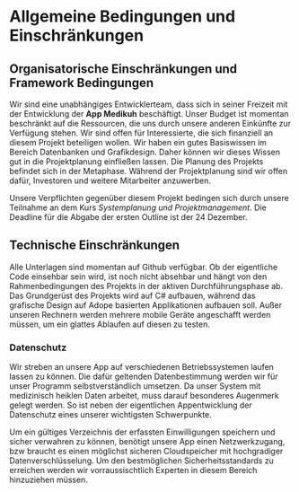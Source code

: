 # Allgemeine Bedingungen und Einschränkungen #

## Organisatorische Einschränkungen und Framework Bedingungen ##

Wir sind eine unabhängiges Entwicklerteam, dass sich in seiner Freizeit mit der Entwicklung
der **App Medikuh** beschäftigt. Unser Budget ist momentan beschränkt auf die Ressourcen, die uns durch
unsere anderen Einkünfte zur Verfügung stehen. Wir sind offen für Interessierte, die sich finanziell 
an diesem Projekt beteiligen wollen.
Wir haben ein gutes Basiswissen im Bereich Datenbanken und Grafikdesign. Daher können wir dieses Wissen gut 
in die Projektplanung einfließen lassen.
Die Planung des Projekts befindet sich in der Metaphase. Während der Projektplanung sind wir offen dafür, 
Investoren und weitere Mitarbeiter anzuwerben.

Unsere Verpflichten gegenüber diesem Projekt bedingen sich durch unsere Teilnahme an dem Kurs *Systemplanung und Projektmanagement*.
Die Deadline für die Abgabe der ersten Outline ist der 24 Dezember. 


## Technische Einschränkungen ##
Alle Unterlagen sind momentan auf Github verfügbar. Ob der eigentliche Code einsehbar sein wird, ist noch nicht absehbar und
hängt von den Rahmenbedingungen des Projekts in der aktiven Durchführungsphase ab.
Das Grundgerüst des Projekts wird auf C# aufbauen, während das grafische Design auf Adope basierten Applikationen aufbauen soll.
Außer unseren Rechnern werden mehrere mobile Geräte angeschafft werden müssen, um ein glattes Ablaufen auf diesen zu testen.


### Datenschutz ###
Wir streben an unsere App auf verschiedenen Betriebssystemen laufen lassen zu können. Die dafür geltenden Datenbestimmung
werden wir für unser Programm selbstverständlich umsetzen. Da unser System mit medizinisch heiklen Daten arbeitet, 
muss darauf besonderes Augenmerk gelegt werden. So ist neben der eigentlichen Appentwicklung
der Datenschutz eines unserer wichtigsten Schwerpunkte.

Um ein gültiges Verzeichnis der erfassten Einwilligungen speichern und sicher verwahren zu können, benötigt unsere
App einen Netzwerkzugang, bzw braucht es einen möglichst sicheren Cloudspeicher mit hochgradiger Datenverschlüsselung. 
Um den bestmöglichen Sicherheitsstandards zu erreichen werden wir vorraussischtlich Experten in diesem Bereich 
hinzuziehen müssen.


